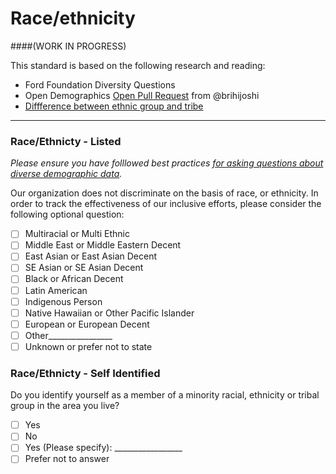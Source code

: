 # Race/ethnicity
####(WORK IN PROGRESS)

This standard is based on the following research and reading:

* Ford Foundation Diversity Questions
* Open Demographics [Open Pull Request](https://github.com/drnikki/open-demographics/issues/14) from @brihijoshi
* [Diffference between ethnic group and tribe](https://www.differencebetween.com/difference-between-ethnic-group-and-vs-tribe/)
----

### Race/Ethnicty - Listed
*Please ensure you have folllowed best practices [for asking questions about diverse demographic data](https://github.com/mozilla/diversity/blob/master/data-metrics/surveys/best-practices-diverse-data.md).*

Our organization does not discriminate on the basis of race, or ethnicity. In order to track the effectiveness of our inclusive efforts, please consider the following optional question:

- [ ] Multiracial or Multi Ethnic
- [ ] Middle East or Middle Eastern Decent
- [ ] East Asian or East Asian Decent
- [ ] SE Asian or SE Asian Decent
- [ ] Black or African Decent
- [ ] Latin American
- [ ] Indigenous Person
- [ ] Native Hawaiian or Other Pacific Islander
- [ ] European or European Decent
- [ ] Other________________
- [ ]  Unknown or prefer not to state

### Race/Ethnicty - Self Identified

Do you identify yourself as a member of a minority racial, ethnicity or tribal group in the area you live?
- [ ] Yes
- [ ] No
- [ ] Yes (Please specify): _________________
- [ ] Prefer not to answer
